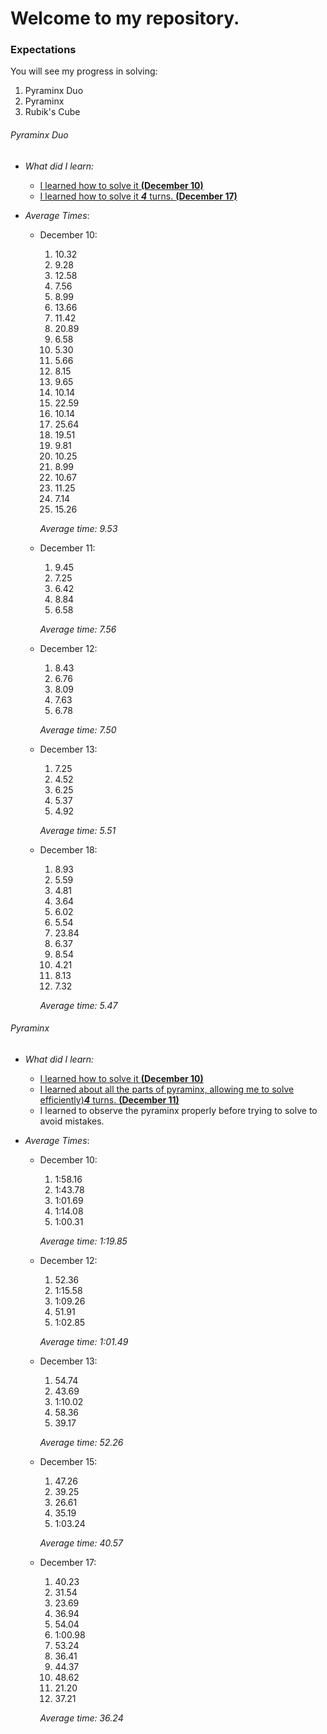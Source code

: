 # Welcome to my repository.

### Expectations
You will see my progress in solving:
1. Pyraminx Duo
2. Pyraminx
3. Rubik's Cube

###### Pyraminx Duo
* _What did I learn:_
  * [I learned how to solve it **(December 10)**](https://www.youtube.com/watch?v=xB9OFNyi-Uk)
  * [I learned how to solve it **_4_** turns. **(December 17)**](https://www.youtube.com/watch?v=P-Zt7GEyYuE)  
     
* _Average Times_:
  * December 10:
    1. 10.32
    2. 9.28
    3. 12.58
    4. 7.56
    5. 8.99
    6. 13.66
    7. 11.42
    8. 20.89
    9. 6.58
    10. 5.30
    11. 5.66
    12. 8.15
    13. 9.65
    14. 10.14
    15. 22.59
    16. 10.14
    17. 25.64
    18. 19.51 
    19. 9.81
    20. 10.25
    21. 8.99
    22. 10.67
    23. 11.25
    24. 7.14
    25. 15.26
    
    _Average time: 9.53_ 
  * December 11:
    1. 9.45
    2. 7.25
    3. 6.42
    4. 8.84
    5. 6.58
    
    _Average time: 7.56_
  * December 12:
    1. 8.43
    2. 6.76
    3. 8.09
    4. 7.63
    5. 6.78
    
    _Average time: 7.50_
  * December 13:
    1. 7.25
    2. 4.52
    3. 6.25
    4. 5.37
    5. 4.92
    
    _Average time: 5.51_
  * December 18:
    1. 8.93
    2. 5.59
    3. 4.81
    4. 3.64
    5. 6.02
    6. 5.54
    7. 23.84
    8. 6.37
    9. 8.54
    10. 4.21
    11. 8.13
    12. 7.32
    
    _Average time: 5.47_
 
 ###### Pyraminx
* _What did I learn:_
  * [I learned how to solve it **(December 10)**](https://www.youtube.com/watch?v=rcKo9IZXm6Y)
  * [I learned about all the parts of pyraminx, allowing me to solve efficiently)**_4_** turns. **(December 11)**](https://www.youtube.com/watch?v=2H0FUvaaUsI)
  * I learned to observe the pyraminx properly before trying to solve to avoid mistakes.
     
* _Average Times_:
  * December 10:
    1. 1:58.16
    2. 1:43.78
    3. 1:01.69
    4. 1:14.08
    5. 1:00.31
    
    _Average time: 1:19.85_ 
  * December 12:
    1. 52.36
    2. 1:15.58
    3. 1:09.26
    4. 51.91
    5. 1:02.85
    
    _Average time: 1:01.49_
  * December 13:
    1. 54.74
    2. 43.69
    3. 1:10.02
    4. 58.36
    5. 39.17
    
    _Average time: 52.26_
  * December 15:
    1. 47.26
    2. 39.25
    3. 26.61
    4. 35.19
    5. 1:03.24
    
    _Average time: 40.57_
  * December 17:
    1. 40.23
    2. 31.54
    3. 23.69
    4. 36.94
    5. 54.04
    6. 1:00.98
    7. 53.24
    8. 36.41
    9. 44.37
    10. 48.62
    11. 21.20
    12. 37.21
    
    _Average time: 36.24_
    
